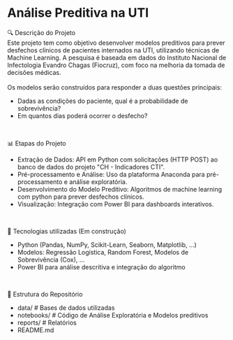 # Análise Preditiva na UTI

🔍 Descrição do Projeto<br/>
Este projeto tem como objetivo desenvolver modelos preditivos para prever desfechos clínicos de pacientes internados na UTI, utilizando técnicas de Machine Learning. A pesquisa é baseada em dados do Instituto Nacional de Infectologia Evandro Chagas (Fiocruz), com foco na melhoria da tomada de decisões médicas.<br/>
<br/>
Os modelos serão construídos para responder a duas questões principais:<br/>
* Dadas as condições do paciente, qual é a probabilidade de sobrevivência?<br/>
* Em quantos dias poderá ocorrer o desfecho?<br/>
<br/>

📊 Etapas do Projeto<br/>
* Extração de Dados: API em Python com solicitações (HTTP POST) ao banco de dados do projeto "CH - Indicadores CTI".<br/>
* Pré-processamento e Análise: Uso da plataforma Anaconda para pré-processamento e análise exploratória.<br/>
* Desenvolvimento do Modelo Preditivo: Algoritmos de machine learning com python para prever desfechos clínicos.<br/>
* Visualização: Integração com Power BI para dashboards interativos.<br/>
<br/>

🚀 Tecnologias utilizadas (Em construção)
* Python (Pandas, NumPy, Scikit-Learn, Seaborn, Matplotlib, ...)
* Modelos: Regressão Logística, Random Forest, Modelos de Sobrevivência (Cox), ...
* Power BI para análise descritiva e integração do algoritmo
<br/>

📂 Estrutura do Repositório
* data/                # Bases de dados utilizadas
* notebooks/           # Código de Análise Exploratória e Modelos preditivos
* reports/             # Relatórios
* README.md 
